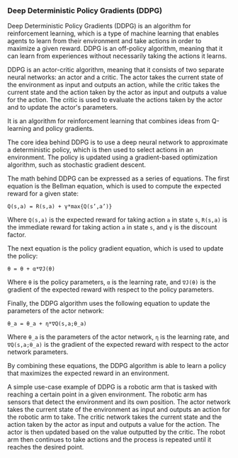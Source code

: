 ### Deep Deterministic Policy Gradients (DDPG)

Deep Deterministic Policy Gradients (DDPG) is an algorithm for reinforcement learning, which is a type of machine learning that enables agents to learn from their environment and take actions in order to maximize a given reward. DDPG is an off-policy algorithm, meaning that it can learn from experiences without necessarily taking the actions it learns. 

DDPG is an actor-critic algorithm, meaning that it consists of two separate neural networks: an actor and a critic. The actor takes the current state of the environment as input and outputs an action, while the critic takes the current state and the action taken by the actor as input and outputs a value for the action. The critic is used to evaluate the actions taken by the actor and to update the actor's parameters. 

It is an algorithm for reinforcement learning that combines ideas from Q-learning and policy gradients.

The core idea behind DDPG is to use a deep neural network to approximate a deterministic policy, which is then used to select actions in an environment. The policy is updated using a gradient-based optimization algorithm, such as stochastic gradient descent.

The math behind DDPG can be expressed as a series of equations. The first equation is the Bellman equation, which is used to compute the expected reward for a given state:
```
Q(s,a) = R(s,a) + γ*max{Q(s’,a’)}
```
Where `Q(s,a)` is the expected reward for taking action `a` in state `s`, `R(s,a)` is the immediate reward for taking action `a` in state `s`, and `γ` is the discount factor.

The next equation is the policy gradient equation, which is used to update the policy:
```
θ = θ + α*∇J(θ)
```
Where `θ` is the policy parameters, `α` is the learning rate, and `∇J(θ)` is the gradient of the expected reward with respect to the policy parameters.

Finally, the DDPG algorithm uses the following equation to update the parameters of the actor network:
```
θ_a = θ_a + η*∇Q(s,a;θ_a)
```
Where `θ_a` is the parameters of the actor network, `η` is the learning rate, and `∇Q(s,a;θ_a)` is the gradient of the expected reward with respect to the actor network parameters.

By combining these equations, the DDPG algorithm is able to learn a policy that maximizes the expected reward in an environment.

A simple use-case example of DDPG is a robotic arm that is tasked with reaching a certain point in a given environment. The robotic arm has sensors that detect the environment and its own position. The actor network takes the current state of the environment as input and outputs an action for the robotic arm to take. The critic network takes the current state and the action taken by the actor as input and outputs a value for the action. The actor is then updated based on the value outputted by the critic. The robot arm then continues to take actions and the process is repeated until it reaches the desired point.